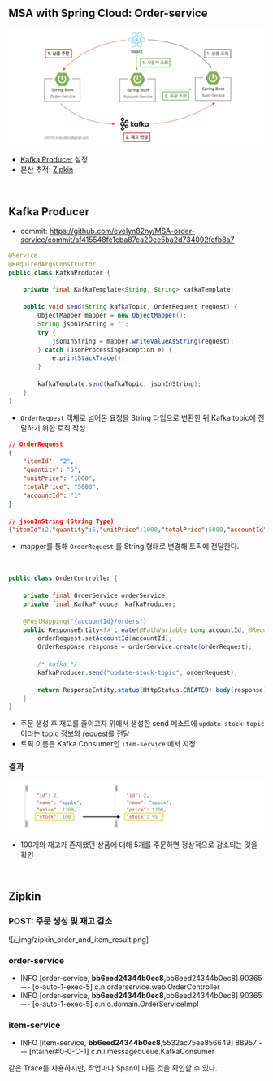 ## MSA with Spring Cloud: Order-service

![](/_img/architecture_230228.png)

- [Kafka Producer](#kafka-producer) 설정
- 분산 추적: [Zipkin](#zipkin)

<br>

## Kafka Producer

- commit: https://github.com/evelyn82ny/MSA-order-service/commit/af415548fc1cba87ca20ee5ba2d734092fcfb8a7

```java
@Service
@RequiredArgsConstructor
public class KafkaProducer {

    private final KafkaTemplate<String, String> kafkaTemplate;

    public void send(String kafkaTopic, OrderRequest request) {
        ObjectMapper mapper = new ObjectMapper();
        String jsonInString = "";
        try {
            jsonInString = mapper.writeValueAsString(request);
        } catch (JsonProcessingException e) {
            e.printStackTrace();
        }

        kafkaTemplate.send(kafkaTopic, jsonInString);
    }
}
```
- ```OrderRequest``` 객체로 넘어온 요청을 String 타입으로 변환한 뒤 Kafka topic에 전달하기 위한 로직 작성

```json
// OrderRequest
{
    "itemId": "2",
    "quantity": "5",
    "unitPrice": "1000",
    "totalPrice": "5000",
    "accountId": "1"
}

// jsonInString (String Type)
{"itemId":2,"quantity":5,"unitPrice":1000,"totalPrice":5000,"accountId":2}
```
- mapper를 통해 ```OrderRequest``` 를 String 형태로 변경해 토픽에 전달한다.

<br>

```java
public class OrderController {

    private final OrderService orderService;
    private final KafkaProducer kafkaProducer;

    @PostMapping("{accountId}/orders")
    public ResponseEntity<?> create(@PathVariable Long accountId, @RequestBody OrderRequest orderRequest) {
        orderRequest.setAccountId(accountId);
        OrderResponse response = orderService.create(orderRequest);

        /* kafka */
        kafkaProducer.send("update-stock-topic", orderRequest);

        return ResponseEntity.status(HttpStatus.CREATED).body(response);
    }
}
```
- 주문 생성 후 재고를 줄이고자 위에서 생성한 send 메소드에  ```update-stock-topic``` 이라는 topic 정보와 request를 전달
- 토픽 이름은 Kafka Consumer인 ```item-service``` 에서 지정


### 결과

![png](/_img/result_of_stock_reduction.png)

- 100개의 재고가 존재했던 상품에 대해 5개를 주문하면 정상적으로 감소되는 것을 확인

<br>

## Zipkin

### POST: 주문 생성 및 재고 감소

![/_img/zipkin_order_and_item_result.png]

### order-service

- INFO [order-service, **bb6eed24344b0ec8**,bb6eed24344b0ec8] 90365 --- [o-auto-1-exec-5] c.n.orderservice.web.OrderController
- INFO [order-service, **bb6eed24344b0ec8**,bb6eed24344b0ec8] 90365 --- [o-auto-1-exec-5] c.n.o.domain.OrderServiceImpl

### item-service

- INFO [item-service, **bb6eed24344b0ec8**,5532ac75ee856649] 88957 --- [ntainer#0-0-C-1] c.n.i.messagequeue.KafkaConsumer

같은 Trace를 사용하지만, 작업마다 Span이 다른 것을 확인할 수 있다.